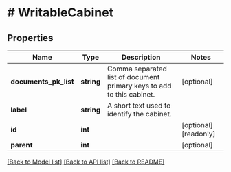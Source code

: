 # # WritableCabinet

## Properties

Name | Type | Description | Notes
------------ | ------------- | ------------- | -------------
**documents_pk_list** | **string** | Comma separated list of document primary keys to add to this cabinet. | [optional] 
**label** | **string** | A short text used to identify the cabinet. | 
**id** | **int** |  | [optional] [readonly] 
**parent** | **int** |  | [optional] 

[[Back to Model list]](../../README.md#documentation-for-models) [[Back to API list]](../../README.md#documentation-for-api-endpoints) [[Back to README]](../../README.md)


